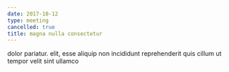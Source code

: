 ```yaml
---
date: 2017-10-12
type: meeting
cancelled: true
title: magna nulla consectetur
---
```

dolor pariatur. elit, esse aliquip non incididunt reprehenderit quis cillum ut tempor velit sint ullamco